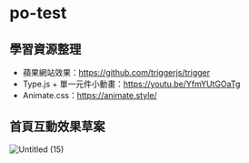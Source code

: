 # po-test
## 學習資源整理
- 蘋果網站效果：https://github.com/triggerjs/trigger
- Type.js + 單一元件小動畫：https://youtu.be/YfmYUtGOaTg
- Animate.css：https://animate.style/
## 首頁互動效果草案
![Untitled (15)](https://github.com/maia-zhi/po-test/assets/102860639/b37def56-4041-40b4-a501-8b375ee03f1b)
